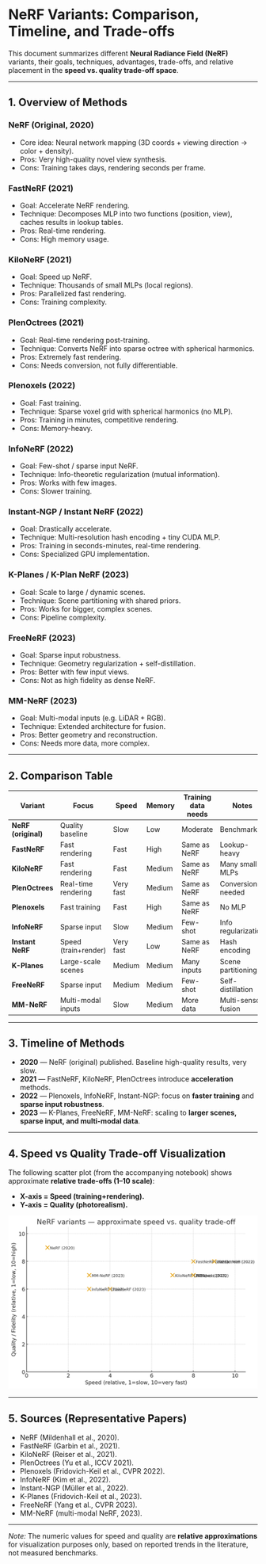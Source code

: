 # NeRF Variants: Comparison, Timeline, and Trade-offs

This document summarizes different **Neural Radiance Field (NeRF)** variants, their goals, techniques, advantages, trade-offs, and relative placement in the **speed vs. quality trade-off space**.

---

## 1. Overview of Methods

### **NeRF (Original, 2020)**
- Core idea: Neural network mapping (3D coords + viewing direction → color + density).
- Pros: Very high-quality novel view synthesis.
- Cons: Training takes days, rendering seconds per frame.

### **FastNeRF (2021)**
- Goal: Accelerate NeRF rendering.
- Technique: Decomposes MLP into two functions (position, view), caches results in lookup tables.
- Pros: Real-time rendering.
- Cons: High memory usage.

### **KiloNeRF (2021)**
- Goal: Speed up NeRF.
- Technique: Thousands of small MLPs (local regions).
- Pros: Parallelized fast rendering.
- Cons: Training complexity.

### **PlenOctrees (2021)**
- Goal: Real-time rendering post-training.
- Technique: Converts NeRF into sparse octree with spherical harmonics.
- Pros: Extremely fast rendering.
- Cons: Needs conversion, not fully differentiable.

### **Plenoxels (2022)**
- Goal: Fast training.
- Technique: Sparse voxel grid with spherical harmonics (no MLP).
- Pros: Training in minutes, competitive rendering.
- Cons: Memory-heavy.

### **InfoNeRF (2022)**
- Goal: Few-shot / sparse input NeRF.
- Technique: Info-theoretic regularization (mutual information).
- Pros: Works with few images.
- Cons: Slower training.

### **Instant-NGP / Instant NeRF (2022)**
- Goal: Drastically accelerate.
- Technique: Multi-resolution hash encoding + tiny CUDA MLP.
- Pros: Training in seconds-minutes, real-time rendering.
- Cons: Specialized GPU implementation.

### **K-Planes / K-Plan NeRF (2023)**
- Goal: Scale to large / dynamic scenes.
- Technique: Scene partitioning with shared priors.
- Pros: Works for bigger, complex scenes.
- Cons: Pipeline complexity.

### **FreeNeRF (2023)**
- Goal: Sparse input robustness.
- Technique: Geometry regularization + self-distillation.
- Pros: Better with few input views.
- Cons: Not as high fidelity as dense NeRF.

### **MM-NeRF (2023)**
- Goal: Multi-modal inputs (e.g. LiDAR + RGB).
- Technique: Extended architecture for fusion.
- Pros: Better geometry and reconstruction.
- Cons: Needs more data, more complex.

---

## 2. Comparison Table

| Variant             | Focus                | Speed | Memory | Training data needs | Notes |
|---------------------|----------------------|-------|--------|---------------------|-------|
| **NeRF (original)** | Quality baseline     | Slow  | Low    | Moderate            | Benchmark |
| **FastNeRF**        | Fast rendering       | Fast  | High   | Same as NeRF        | Lookup-heavy |
| **KiloNeRF**        | Fast rendering       | Fast  | Medium | Same as NeRF        | Many small MLPs |
| **PlenOctrees**     | Real-time rendering  | Very fast | Medium | Same as NeRF | Conversion needed |
| **Plenoxels**       | Fast training        | Fast  | High   | Same as NeRF        | No MLP |
| **InfoNeRF**        | Sparse input         | Slow  | Medium | Few-shot            | Info regularization |
| **Instant NeRF**    | Speed (train+render) | Very fast | Low   | Same as NeRF        | Hash encoding |
| **K-Planes**        | Large-scale scenes   | Medium| Medium | Many inputs         | Scene partitioning |
| **FreeNeRF**        | Sparse input         | Medium| Medium | Few-shot            | Self-distillation |
| **MM-NeRF**         | Multi-modal inputs   | Slow  | Medium | More data           | Multi-sensor fusion |

---

## 3. Timeline of Methods

- **2020** — NeRF (original) published. Baseline high-quality results, very slow.  
- **2021** — FastNeRF, KiloNeRF, PlenOctrees introduce **acceleration** methods.  
- **2022** — Plenoxels, InfoNeRF, Instant-NGP: focus on **faster training** and **sparse input robustness**.  
- **2023** — K-Planes, FreeNeRF, MM-NeRF: scaling to **larger scenes, sparse input, and multi-modal data**.  

---

## 4. Speed vs Quality Trade-off Visualization

The following scatter plot (from the accompanying notebook) shows approximate **relative trade-offs (1–10 scale)**:

- **X-axis = Speed (training+rendering).**
- **Y-axis = Quality (photorealism).**

![NeRF Trade-off Plot](nerf_tradeoff.png)

---

## 5. Sources (Representative Papers)

- NeRF (Mildenhall et al., 2020).  
- FastNeRF (Garbin et al., 2021).  
- KiloNeRF (Reiser et al., 2021).  
- PlenOctrees (Yu et al., ICCV 2021).  
- Plenoxels (Fridovich-Keil et al., CVPR 2022).  
- InfoNeRF (Kim et al., 2022).  
- Instant-NGP (Müller et al., 2022).  
- K-Planes (Fridovich-Keil et al., 2023).  
- FreeNeRF (Yang et al., CVPR 2023).  
- MM-NeRF (multi-modal NeRF, 2023).  

---

*Note:* The numeric values for speed and quality are **relative approximations** for visualization purposes only, based on reported trends in the literature, not measured benchmarks.
